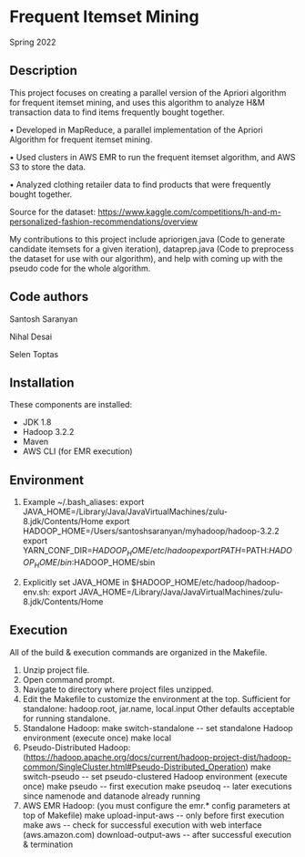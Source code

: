
# Frequent Itemset Mining 

Spring 2022

Description
-----------
This project focuses on creating a parallel version of the Apriori algorithm for frequent itemset mining, and uses this algorithm to analyze H&M transaction data to find items frequently bought together.

• Developed in MapReduce, a parallel implementation of the Apriori Algorithm for frequent itemset mining.

• Used clusters in AWS EMR to run the frequent itemset algorithm, and AWS S3 to store the data.

• Analyzed clothing retailer data to find products that were frequently bought together.

Source for the dataset: https://www.kaggle.com/competitions/h-and-m-personalized-fashion-recommendations/overview 

My contributions to this project include apriorigen.java (Code to generate candidate itemsets for a given iteration), dataprep.java (Code to preprocess the dataset for use with our algorithm), and help with coming up with the pseudo code for the whole algorithm.

Code authors
-----------
Santosh Saranyan

Nihal Desai

Selen Toptas

Installation
------------
These components are installed:
- JDK 1.8
- Hadoop 3.2.2
- Maven
- AWS CLI (for EMR execution)

Environment
-----------
1) Example ~/.bash_aliases:
export JAVA_HOME=/Library/Java/JavaVirtualMachines/zulu-8.jdk/Contents/Home
export HADOOP_HOME=/Users/santoshsaranyan/myhadoop/hadoop-3.2.2
export YARN_CONF_DIR=$HADOOP_HOME/etc/hadoop
export PATH=$PATH:$HADOOP_HOME/bin:$HADOOP_HOME/sbin

2) Explicitly set JAVA_HOME in $HADOOP_HOME/etc/hadoop/hadoop-env.sh:
export JAVA_HOME=/Library/Java/JavaVirtualMachines/zulu-8.jdk/Contents/Home

Execution
---------
All of the build & execution commands are organized in the Makefile.
1) Unzip project file.
2) Open command prompt.
3) Navigate to directory where project files unzipped.
4) Edit the Makefile to customize the environment at the top.
	Sufficient for standalone: hadoop.root, jar.name, local.input
	Other defaults acceptable for running standalone.
5) Standalone Hadoop:
	make switch-standalone		-- set standalone Hadoop environment (execute once)
	make local
6) Pseudo-Distributed Hadoop: (https://hadoop.apache.org/docs/current/hadoop-project-dist/hadoop-common/SingleCluster.html#Pseudo-Distributed_Operation)
	make switch-pseudo			-- set pseudo-clustered Hadoop environment (execute once)
	make pseudo					-- first execution
	make pseudoq				-- later executions since namenode and datanode already running 
7) AWS EMR Hadoop: (you must configure the emr.* config parameters at top of Makefile)
	make upload-input-aws		-- only before first execution
	make aws					-- check for successful execution with web interface (aws.amazon.com)
	download-output-aws			-- after successful execution & termination
